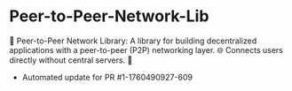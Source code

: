 # Peer-to-Peer-Network-Lib
🤝 Peer-to-Peer Network Library: A library for building decentralized applications with a peer-to-peer (P2P) networking layer. 🌐 Connects users directly without central servers. 🔗


- Automated update for PR #1-1760490927-609
